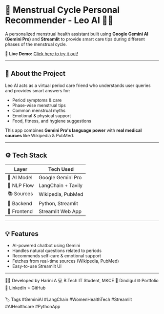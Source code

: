 # 🌸 Menstrual Cycle Personal Recommender - Leo AI 👩‍⚕️

A personalized menstrual health assistant built using **Google Gemini AI (Gemini Pro)** and **Streamlit** to provide smart care tips during different phases of the menstrual cycle.

🔗 **Live Demo:** [Click here to try it out!](https://menstrual-cycle-personal-recommender-leo-2dfa.onrender.com/)

---

## 🧠 About the Project

Leo AI acts as a virtual period care friend who understands user queries and provides smart answers for:

- Period symptoms & care
- Phase-wise menstrual tips
- Common menstrual myths
- Emotional & physical support
- Food, fitness, and hygiene suggestions

This app combines **Gemini Pro's language power** with **real medical sources** like Wikipedia & PubMed.

---

## ⚙️ Tech Stack

| Layer       | Tech Used                     |
|------------|-------------------------------|
| 🤖 AI Model | Google Gemini Pro             |
| 🧠 NLP Flow | LangChain + Tavily            |
| 📚 Sources  | Wikipedia, PubMed             |
| 🧪 Backend  | Python, Streamlit             |
| 💅 Frontend | Streamlit Web App             |

---

## 💡 Features

- AI-powered chatbot using Gemini
- Handles natural questions related to periods
- Recommends self-care & emotional support
- Fetches from real-time sources (Wikipedia, PubMed)
- Easy-to-use Streamlit UI

---
👩‍💻 Developed by
Harini A
💻 B.Tech IT Student, MKCE
📍 Dindigul
🌐 Portfolio
🔗 LinkedIn
⭐ GitHub

🏷️ Tags
#GeminiAI #LangChain #WomenHealthTech #Streamlit #AIHealthcare #PythonApp
